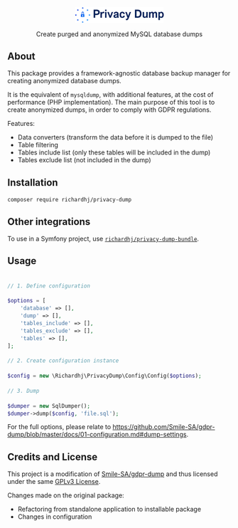<div align="center">
  <p><img src="/docs/logo.svg" width="200" alt=""></p>
  <p>Create purged and anonymized MySQL database dumps</p>
</div>

## About

This package provides a framework-agnostic database backup manager for creating anonymized database dumps.

It is the equivalent of `mysqldump`, with additional features, at the cost of performance (PHP implementation).
The main purpose of this tool is to create anonymized dumps, in order to comply with GDPR regulations.

Features:

- Data converters (transform the data before it is dumped to the file)
- Table filtering
- Tables include list (only these tables will be included in the dump)
- Tables exclude list (not included in the dump)

## Installation

```
composer require richardhj/privacy-dump
```

## Other integrations

To use in a Symfony project, use [`richardhj/privacy-dump-bundle`](https://github.com/richardhj/privacy-dump-bundle).

## Usage

```php

// 1. Define configuration

$options = [
    'database' => [],
    'dump' => [],
    'tables_include' => [],
    'tables_exclude' => [],
    'tables' => [],
];

// 2. Create configuration instance

$config = new \Richardhj\PrivacyDump\Config\Config($options);

// 3. Dump

$dumper = new SqlDumper();
$dumper->dump($config, 'file.sql');
```

For the full options, please relate to https://github.com/Smile-SA/gdpr-dump/blob/master/docs/01-configuration.md#dump-settings.

## Credits and License

This project is a modification of [Smile-SA/gdpr-dump](https://github.com/Smile-SA/gdpr-dump) and thus licensed under the same [GPLv3 License](LICENSE.md).

Changes made on the original package:

- Refactoring from standalone application to installable package
- Changes in configuration
